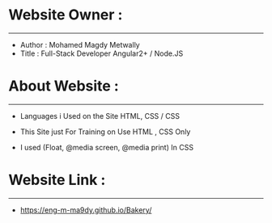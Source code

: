 # Website Owner :
-----------------------
- Author : Mohamed Magdy Metwally
- Title : Full-Stack Developer Angular2+ / Node.JS
#
# About Website :
-----------------------
- Languages i Used on the Site
  HTML, CSS / CSS
  
- This Site just For Training on Use HTML , CSS Only
- I used (Float, @media screen, @media print) In CSS
#
# Website Link :
------------------------
- https://eng-m-ma9dy.github.io/Bakery/
